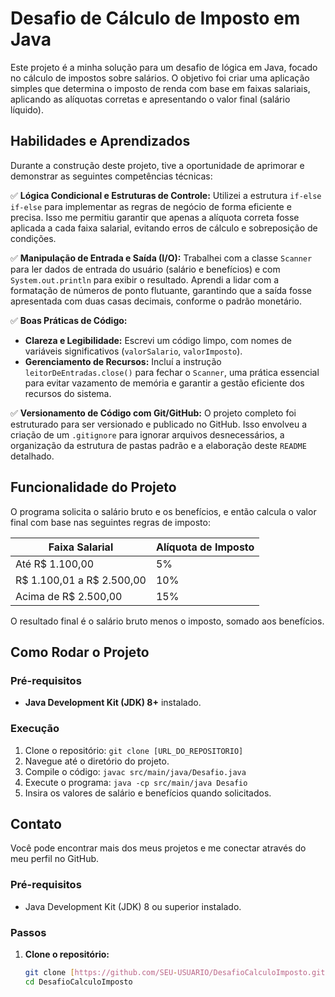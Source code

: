 # Desafio de Cálculo de Imposto em Java

Este projeto é a minha solução para um desafio de lógica em Java, focado no cálculo de impostos sobre salários. O objetivo foi criar uma aplicação simples que determina o imposto de renda com base em faixas salariais, aplicando as alíquotas corretas e apresentando o valor final (salário líquido).


## Habilidades e Aprendizados

Durante a construção deste projeto, tive a oportunidade de aprimorar e demonstrar as seguintes competências técnicas:

✅ **Lógica Condicional e Estruturas de Controle:** Utilizei a estrutura `if-else if-else` para implementar as regras de negócio de forma eficiente e precisa. Isso me permitiu garantir que apenas a alíquota correta fosse aplicada a cada faixa salarial, evitando erros de cálculo e sobreposição de condições.

✅ **Manipulação de Entrada e Saída (I/O):** Trabalhei com a classe `Scanner` para ler dados de entrada do usuário (salário e benefícios) e com `System.out.println` para exibir o resultado. Aprendi a lidar com a formatação de números de ponto flutuante, garantindo que a saída fosse apresentada com duas casas decimais, conforme o padrão monetário.

✅ **Boas Práticas de Código:**
   - **Clareza e Legibilidade:** Escrevi um código limpo, com nomes de variáveis significativos (`valorSalario`, `valorImposto`).
   - **Gerenciamento de Recursos:** Incluí a instrução `leitorDeEntradas.close()` para fechar o `Scanner`, uma prática essencial para evitar vazamento de memória e garantir a gestão eficiente dos recursos do sistema.

✅ **Versionamento de Código com Git/GitHub:** O projeto completo foi estruturado para ser versionado e publicado no GitHub. Isso envolveu a criação de um `.gitignore` para ignorar arquivos desnecessários, a organização da estrutura de pastas padrão e a elaboração deste `README` detalhado.


## Funcionalidade do Projeto

O programa solicita o salário bruto e os benefícios, e então calcula o valor final com base nas seguintes regras de imposto:

| Faixa Salarial        | Alíquota de Imposto |
| --------------------- | ------------------- |
| Até R$ 1.100,00       | 5%                  |
| R$ 1.100,01 a R$ 2.500,00 | 10%                 |
| Acima de R$ 2.500,00  | 15%                 |

O resultado final é o salário bruto menos o imposto, somado aos benefícios.


## Como Rodar o Projeto

### Pré-requisitos
- **Java Development Kit (JDK) 8+** instalado.

### Execução
1. Clone o repositório: `git clone [URL_DO_REPOSITORIO]`
2. Navegue até o diretório do projeto.
3. Compile o código: `javac src/main/java/Desafio.java`
4. Execute o programa: `java -cp src/main/java Desafio`
5. Insira os valores de salário e benefícios quando solicitados.


## Contato
Você pode encontrar mais dos meus projetos e me conectar através do meu perfil no GitHub.

### Pré-requisitos
- Java Development Kit (JDK) 8 ou superior instalado.

### Passos

1. **Clone o repositório:**
   ```bash
   git clone [https://github.com/SEU-USUARIO/DesafioCalculoImposto.git](https://github.com/SEU-USUARIO/DesafioCalculoImposto.git)
   cd DesafioCalculoImposto
